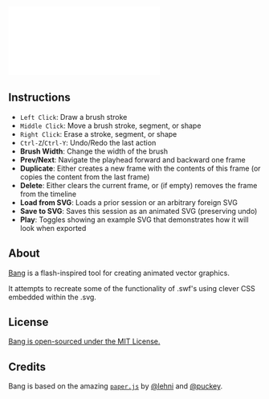 <!--Bang Animator-->
<img id="BangLogo" src="Bang.svg">

## Instructions

- `Left Click`: Draw a brush stroke
- `Middle Click`: Move a brush stroke, segment, or shape
- `Right Click`: Erase a stroke, segment, or shape
- `Ctrl-Z`/`Ctrl-Y`: Undo/Redo the last action
- **Brush Width**: Change the width of the brush
- **Prev/Next**: Navigate the playhead forward and backward one frame
- **Duplicate**: Either creates a new frame with the contents of this frame (or copies the content from the last frame)
- **Delete**: Either clears the current frame, or (if empty) removes the frame from the timeline
- **Load from SVG**: Loads a prior session or an arbitrary foreign SVG
- **Save to SVG**: Saves this session as an animated SVG (preserving undo)
- **Play**: Toggles showing an example SVG that demonstrates how it will look when exported

## About

[Bang](https://zalo.github.io/Bang/) is a flash-inspired tool for creating animated vector graphics.  

It attempts to recreate some of the functionality of .swf's using clever CSS embedded within the .svg.

## License

[Bang is open-sourced under the MIT License.](https://github.com/zalo/Bang)

## Credits

Bang is based on the amazing [`paper.js`](http://paperjs.org/) by [@lehni](https://github.com/lehni) and [@puckey](https://github.com/puckey).